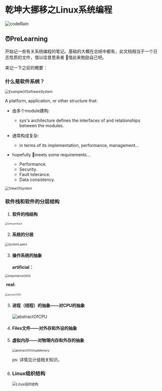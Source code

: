 # 乾坤大挪移之Linux系统编程

![codeRain](..\pictures\codeRain.gif)

## :alarm_clock:PreLearning

开始记一些有关系统编程的笔记。基础的大概在总结中都有，此文档相当于一个日志性质的文件，借以往昔思来者 :full_moon_with_face:借此来勉励自己吧。

来记一下之前的概要：

### 什么是软件系统？

   <img src="..\pictures\ExampleSoftwareSys.jpg" alt="ExampleOfSoftwareSystem" style="zoom:80%;" />

   A platform, application, or other structure that:

   - 由多个module建构:
     - sys's architecture defines the interfaces of and relationships between the modules.

   - 通常构成复杂:
     - in terms of its implementation, performance, management...
   - hopefully :clown_face:meets some requirements...
     - Performance.
     - Security.
     - Fault tolerance.
     - Data consistency.

   

<img src="..\pictures\ViewOfSys.png" alt="ViewOfsystem" style="zoom:80%;" />

### 软件栈和软件的分层结构

1. #### **软件的栈结构**

<img src="..\pictures\SoftwareStack.png" alt="SoftwareStack" style="zoom:50%;float=left" />

2. #### **系统的分层**

<img src="..\pictures\SystemLayers.png" alt="SystemLayers" style="zoom:67%;" />

3. #### **操作系统的抽象**

   **artificial：**

<img src="..\pictures\importanceOfOS.png" alt="importanceOfOS" style="zoom:67%;" />

​	**real:**

​	<img src="..\pictures\abstractOfOS.png" alt="abstractOfOS" style="zoom: 50%;" />

3. #### **进程（线程）的抽象——对CPU的抽象**

   ![abstractOfCPU](..\pictures\abstractOfCPU.png)

4. #### **Files文件——对外存和外设的抽象**

5. #### **虚拟内存——对物理内存和外存的抽象**

   <img src="..\pictures\abstractOfVirtualMemory.png" alt="abstractOfVirtualMemory" style="zoom:67%;" />

   ps: 详情见计组相关知识。

6. ### **Linux组织结构**

   <img src="..\pictures\Linux组织结构.png" alt="Linux组织结构" style="zoom: 80%;" />